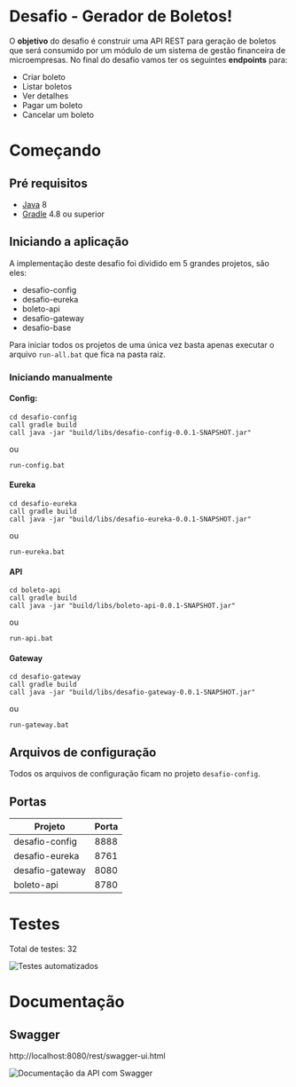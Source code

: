 
# Desafio - Gerador de Boletos!

O **objetivo** do desafio é construir uma API REST para geração de boletos que será consumido por
um módulo de um sistema de gestão financeira de microempresas.
No final do desafio vamos ter os seguintes **endpoints** para:

 - Criar boleto
 - Listar boletos
 - Ver detalhes
 - Pagar um boleto
 - Cancelar um boleto

# Começando

## Pré requisitos
- [Java](https://java.com/pt_BR/download/) 8
- [Gradle](https://gradle.org/) 4.8 ou superior

## Iniciando a aplicação

A implementação deste desafio foi dividido em 5 grandes projetos, são eles:

 - desafio-config
 - desafio-eureka
 - boleto-api
 - desafio-gateway
 - desafio-base

Para iniciar todos os projetos de uma única vez basta apenas executar o arquivo `run-all.bat` que fica na pasta raiz.

### Iniciando manualmente

#### Config:

    cd desafio-config
    call gradle build
    call java -jar "build/libs/desafio-config-0.0.1-SNAPSHOT.jar"

ou

    run-config.bat

#### Eureka

    cd desafio-eureka
    call gradle build
    call java -jar "build/libs/desafio-eureka-0.0.1-SNAPSHOT.jar"
ou

    run-eureka.bat

#### API

    cd boleto-api
    call gradle build
    call java -jar "build/libs/boleto-api-0.0.1-SNAPSHOT.jar"
ou

    run-api.bat

#### Gateway

	cd desafio-gateway
    call gradle build
    call java -jar "build/libs/desafio-gateway-0.0.1-SNAPSHOT.jar"
   ou
   
    run-gateway.bat
    
## Arquivos de configuração

Todos os arquivos de configuração ficam no projeto `desafio-config`.

## Portas

|Projeto| Porta|
|--|--|
| desafio-config | 8888
| desafio-eureka| 8761
| desafio-gateway| 8080
| boleto-api | 8780

# Testes

Total de testes: 32

![Testes automatizados](https://imagemhost.com.br/images/2018/07/11/image.png)

# Documentação

## Swagger

http://localhost:8080/rest/swagger-ui.html

![Documentação da API com Swagger](https://www.imagemhost.com.br/images/2018/07/11/swagger.png)